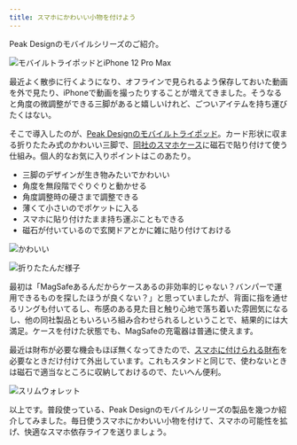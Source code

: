 ```yaml
---
title: スマホにかわいい小物を付けよう
---
```

Peak Designのモバイルシリーズのご紹介。

![](https://lh5.googleusercontent.com/4-5FZSULYZlXN9InNWRvgRXR8bVxS1CQpkfRd2otqlitS3oW2DvrBNVTPohXKQDQ4ZbYEgj_kpielf_7WFH9Gn2_1L89JDbW9h_vLQPTUu_BDc5LgNCOpcvoAGnCyzwZeeVaNzDGHHBqTWm4l9mTDeBdsxarKoVKt6X4Xkz9R2PpfsTU1j1QNGDu "モバイルトライポッドとiPhone 12 Pro Max")

最近よく散歩に行くようになり、オフラインで見られるよう保存しておいた動画を外で見たり、iPhoneで動画を撮ったりすることが増えてきました。そうなると角度の微調整ができる三脚があると嬉しいけれど、ごついアイテムを持ち運びたくはない。

そこで導入したのが、[Peak Designのモバイルトライポッド](https://www.amazon.co.jp/dp/B09FRZPLL3)。カード形状に収まる折りたたみ式のかわいい三脚で、[同社のスマホケース](https://www.amazon.co.jp/dp/B09FP3HP7Z?)に磁石で貼り付けて使う仕組み。個人的なお気に入りポイントはこのあたり。

*   三脚のデザインが生き物みたいでかわいい
*   角度を無段階でぐりぐりと動かせる
*   角度調整時の硬さまで調整できる
*   薄くて小さいのでポケットに入る
*   スマホに貼り付けたまま持ち運ぶこともできる
*   磁石が付いているので玄関ドアとかに雑に貼り付けておける

![](https://lh6.googleusercontent.com/XPRq3RZgNqDDclCO8uHlYlOUhkmtqj7JX2r2cQM18AFz_StaHIBl783JqxiriBYA6Y2BY9AvMv6NqPGXBau28h1JxuexeErgWO1aQzPuFE2niBgAvl2S-lwxjmq0jzZpQXzg3rLzS0ocCofFmanWlsGpyS0NHZz4fb7oaphofUaLKoo4aPZXgs4H "かわいい")

![](https://lh5.googleusercontent.com/jPMPAc-JRNTHucSaawyOHOWQVac9S1RfebsvDcpnPjvBszhK1MY9fd8dP22M8DgKVYXlBFXfNaG8Tog0t80Vxtez7Sitfdg1XEe9LRLnio5o2A59SADp6OS1ErzCXj73rqR7c0DnDeEPxP3oIVHZlAKUcwtgYngyYA1s9yICOiqvSTrMwHbMVTUo "折りたたんだ様子")

最初は「MagSafeあるんだからケースあるの非効率的じゃない？バンパーで運用できるものを探したほうが良くない？」と思っていましたが、背面に指を通せるリングも付いてるし、布感のある見た目と触り心地で落ち着いた雰囲気になるし、他の同社製品ともいろいろ組み合わせられるしということで、結果的には大満足。ケースを付けた状態でも、MagSafeの充電器は普通に使えます。

最近は財布が必要な機会もほぼ無くなってきたので、[スマホに付けられる財布](https://www.amazon.co.jp/dp/B09FSGW671)を必要なときだけ付けて外出しています。これもスタンドと同じで、使わないときは磁石で適当なところに収納しておけるので、たいへん便利。

![](https://lh3.googleusercontent.com/4Rvq0k4oEUlbtwS9DwU5ahnWwkBD5Vk4TS_EAo6ey9Wnh7De1jcBUvmTEeKVcsKlds-F6aBo7poxStgM_ZTy0GsfqI6o-jE-v_8R-65bvSBNBIpDbMmYAz4mBGmjvWd7klEXcV54HjANcQuVWaw6pBHa4WPO6eadW6GtM4UDtA1fxecVJiSHZlgJ "スリムウォレット")

以上です。普段使っている、Peak Designのモバイルシリーズの製品を幾つか紹介してみました。毎日使うスマホにかわいい小物を付けて、スマホの可能性を拡げ、快適なスマホ依存ライフを送りましょう。
